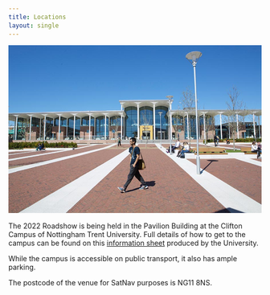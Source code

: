```yaml
---
title: Locations
layout: single
---
```


![](/media/pavillion-building.jpg)

The 2022 Roadshow is being held in the Pavilion Building at the Clifton Campus of Nottingham Trent University. Full details of how to get to the campus can be found on this [information sheet](/media/clifton-campus-map.pdf) produced by the University. 

While the campus is accessible on public transport, it also has ample parking. 

The postcode of the venue for SatNav purposes is NG11 8NS.

